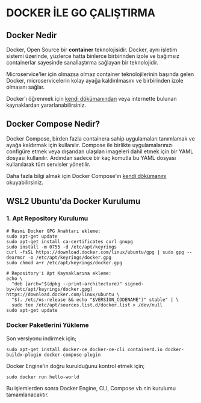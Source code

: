 # DOCKER İLE GO ÇALIŞTIRMA

## Docker Nedir

Docker, Open Source bir **container** teknolojisidir. Docker, aynı işletim sistemi üzerinde, yüzlerce hatta binlerce birbirinden izole ve bağımsız containerlar sayesinde sanallaştırma sağlayan bir teknolojidir.

Microservice'ler için olmazsa olmaz container teknolojilerinin başında gelen Docker, microservicelerin kolay ayağa kaldırılmasını ve birbirinden izole olmasını sağlar.

Docker'ı öğrenmek için [kendi dökümanından](https://docs.docker.com/) veya internette bulunan kaynaklardan yararlanabilirsiniz.

## Docker Compose Nedir?

Docker Compose, birden fazla containera sahip uygulamaları tanımlamak ve ayağa kaldırmak için kullanılır. Compose ile birlikte uygulamalarınızı configüre etmek veya dışarıdan ulaşılan imageleri dahil etmek için bir YAML dosyası kullanılır. Ardından sadece bir kaç komutla bu YAML dosyası kullanılarak tüm servisler yönetilir.

Daha fazla bilgi almak için Docker Compose'ın [kendi dökümanını](https://docs.docker.com/compose/) okuyabilirsiniz.

## WSL2 Ubuntu'da Docker Kurulumu

### 1. Apt Repository Kurulumu

```
# Resmi Docker GPG Anahtarı ekleme:
sudo apt-get update
sudo apt-get install ca-certificates curl gnupg
sudo install -m 0755 -d /etc/apt/keyrings
curl -fsSL https://download.docker.com/linux/ubuntu/gpg | sudo gpg --dearmor -o /etc/apt/keyrings/docker.gpg
sudo chmod a+r /etc/apt/keyrings/docker.gpg

# Repository'i Apt Kaynaklarına ekleme:
echo \
  "deb [arch="$(dpkg --print-architecture)" signed-by=/etc/apt/keyrings/docker.gpg] https://download.docker.com/linux/ubuntu \
  "$(. /etc/os-release && echo "$VERSION_CODENAME")" stable" | \
  sudo tee /etc/apt/sources.list.d/docker.list > /dev/null
sudo apt-get update
```

### Docker Paketlerini Yükleme

Son versiyonu indirmek için;

```
sudo apt-get install docker-ce docker-ce-cli containerd.io docker-buildx-plugin docker-compose-plugin
```

Docker Engine'in doğru kurulduğunu kontrol etmek için;

```
sudo docker run hello-world
```

Bu işlemlerden sonra Docker Engine, CLI, Compose vb.nin kurulumu tamamlanacaktır.
